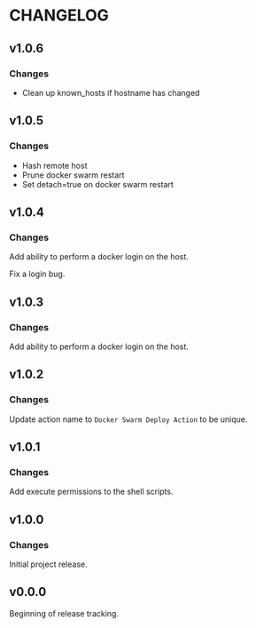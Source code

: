 # CHANGELOG

## v1.0.6

### Changes

- Clean up known_hosts if hostname has changed

## v1.0.5

### Changes

- Hash remote host
- Prune docker swarm restart
- Set detach=true on docker swarm restart

## v1.0.4

### Changes

Add ability to perform a docker login on the host.

Fix a login bug.

## v1.0.3

### Changes

Add ability to perform a docker login on the host.

## v1.0.2

### Changes

Update action name to `Docker Swarm Deploy Action` to be unique.

## v1.0.1

### Changes

Add execute permissions to the shell scripts.

## v1.0.0

### Changes

Initial project release.

## v0.0.0

Beginning of release tracking.
